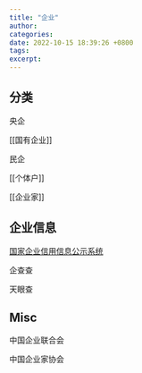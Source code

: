 ```yaml
---
title: "企业"
author: 
categories: 
date: 2022-10-15 18:39:26 +0800
tags: 
excerpt: 
---
```






## 分类
央企

[[国有企业]]

民企

[[个体户]]

[[企业家]]

## 企业信息

[国家企业信用信息公示系统](https://www.gsxt.gov.cn/index.html)

企查查

天眼查

## Misc

中国企业联合会

中国企业家协会



